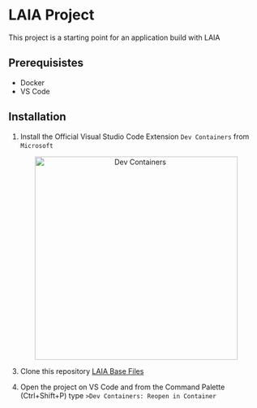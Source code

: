 # LAIA Project

This project is a starting point for an application build with LAIA

## Prerequisistes

* Docker
* VS Code

## Installation

1. Install the Official Visual Studio Code Extension `Dev Containers` from `Microsoft`
<div style="text-align:center;">
<img src="https://code.visualstudio.com/assets/docs/devcontainers/tutorial/dev-containers-extension.png" alt="Dev Containers" width="400">
</div>

3. Clone this repository [LAIA Base Files](https://github.com/albieta/laia_base_files) 

4. Open the project on VS Code and from the Command Palette (Ctrl+Shift+P) type `>Dev Containers: Reopen in Container`
